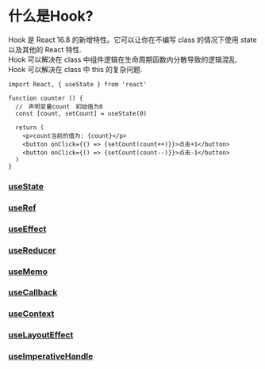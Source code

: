 # 什么是Hook?

Hook 是 React 16.8 的新增特性。它可以让你在不编写 class 的情况下使用 state 以及其他的 React 特性.  
Hook 可以解决在 class 中组件逻辑在生命周期函数内分散导致的逻辑混乱.  
Hook 可以解决在 class 中 this 的复杂问题.



```
import React, { useState } from 'react'

function counter () {
  //　声明变量count　初始值为0
  const [count, setCount] = useState(0)

  return (
    <p>count当前的值为: {count}</p>
    <button onClick={() => {setCount(count++)}}>点击+1</button>
    <button onClick={() => {setCount(count--)}}>点击-1</button>
  )
}

```

### [useState](./useState.md)
### [useRef](./useRef.md)
### [useEffect](./useEffect.md)
### [useReducer](./useReducer.md)
### [useMemo](./useMemo.md)
### [useCallback](./useCallback.md)
### [useContext](./useContext.md)
### [useLayoutEffect](./useLayoutEffect.md)
### [useImperativeHandle](./useImperativeHandle.md)

